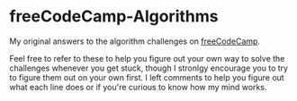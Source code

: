 # freeCodeCamp-Algorithms
My original answers to the algorithm challenges on [freeCodeCamp](https://www.freecodecamp.com/mbthebulldog).

Feel free to refer to these to help you figure out your own way to solve the challenges whenever you get stuck, though I stronlgy encourage you to try to figure them out on your own first. I left comments to help you figure out what each line does or if you're curious to know how my mind works.
